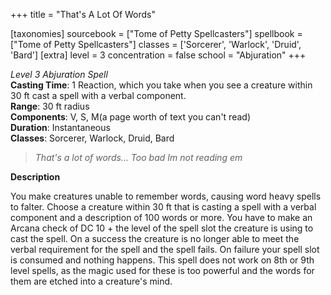 +++
title = "That's A Lot Of Words"

[taxonomies]
sourcebook = ["Tome of Petty Spellcasters"]
spellbook = ["Tome of Petty Spellcasters"]
classes = ['Sorcerer', 'Warlock', 'Druid', 'Bard']
[extra]
level = 3
concentration = false
school = "Abjuration"
+++

*Level 3 Abjuration Spell*  
**Casting Time**: 1 Reaction, which you take when you see a creature within 30 ft cast a spell with a verbal component.  
**Range**: 30 ft radius  
**Components**: V, S, M(a page worth of text you can't read)  
**Duration**: Instantaneous  
**Classes**: Sorcerer, Warlock, Druid, Bard  

> *That's a lot of words... Too bad Im not reading em*  

**Description**


You make creatures unable to remember words, causing word heavy spells to falter. Choose a creature within 30 ft that is casting a spell with a verbal component and a description of 100 words or more. You have to make an Arcana check of DC 10 + the level of the spell slot the creature is using to cast the spell. On a success the creature is no longer able to meet the verbal requirement for the spell and the spell fails. On failure your spell slot is consumed and nothing happens. This spell does not work on 8th or 9th level spells, as the magic used for these is too powerful and the words for them are etched into a creature's mind.
